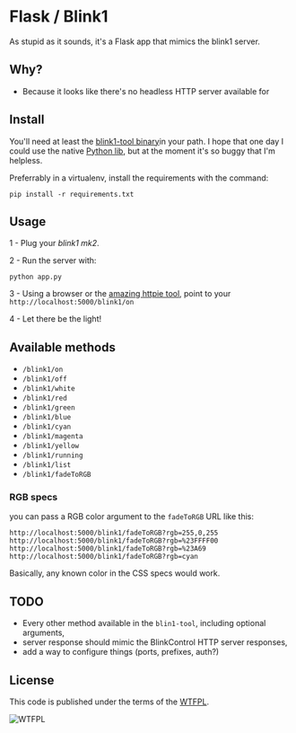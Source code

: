 # Flask / Blink1

As stupid as it sounds, it's a Flask app that mimics the blink1 server.

## Why?

* Because it looks like there's no headless HTTP server available for

## Install

You'll need at least the [blink1-tool binary](https://github.com/todbot/blink1)in your path. I hope that one day I could use the native [Python lib](https://github.com/todbot/blink1/tree/master/python/pypi), but at the moment it's so buggy that I'm helpless.

Preferrably in a virtualenv, install the requirements with the command:

```
pip install -r requirements.txt
```

## Usage

1 - Plug your *blink1 mk2*.

2 - Run the server with:

```
python app.py
```

3 - Using a browser or the [amazing httpie tool](https://github.com/jakubroztocil/httpie), point to your ``http://localhost:5000/blink1/on``

4 - Let there be the light!

## Available methods

- ``/blink1/on``
- ``/blink1/off``
- ``/blink1/white``
- ``/blink1/red``
- ``/blink1/green``
- ``/blink1/blue``
- ``/blink1/cyan``
- ``/blink1/magenta``
- ``/blink1/yellow``
- ``/blink1/running``
- ``/blink1/list``
- ``/blink1/fadeToRGB``

### RGB specs

you can pass a RGB color argument to the ``fadeToRGB`` URL like this:

```
http://localhost:5000/blink1/fadeToRGB?rgb=255,0,255
http://localhost:5000/blink1/fadeToRGB?rgb=%23FFFF00
http://localhost:5000/blink1/fadeToRGB?rgb=%23A69
http://localhost:5000/blink1/fadeToRGB?rgb=cyan
```

Basically, any known color in the CSS specs would work.

## TODO

- Every other method available in the ``blin1-tool``, including optional arguments,
- server response should mimic the BlinkControl HTTP server responses,
- add a way to configure things (ports, prefixes, auth?)

## License

This code is published under the terms of the [WTFPL](http://www.wtfpl.net/).

![WTFPL](http://www.wtfpl.net/wp-content/uploads/2012/12/wtfpl-badge-4.png)
